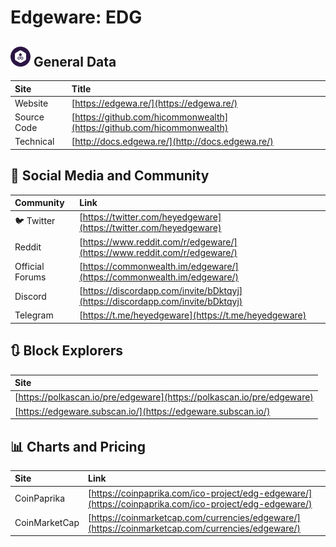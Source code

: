 # Edgeware: EDG

## ![](../../.gitbook/assets/edg.png) General Data

| Site | Title |
| :--- | :--- |
| Website | [https://edgewa.re/](https://edgewa.re/) |
| Source Code | [https://github.com/hicommonwealth](https://github.com/hicommonwealth) |
| Technical | [http://docs.edgewa.re/](http://docs.edgewa.re/) |

## 🙋 Social Media and Community

| Community | Link |
| :--- | :--- |
| 🐦 Twitter | [https://twitter.com/heyedgeware](https://twitter.com/heyedgeware) |
| Reddit | [https://www.reddit.com/r/edgeware/](https://www.reddit.com/r/edgeware/) |
| Official Forums | [https://commonwealth.im/edgeware/](https://commonwealth.im/edgeware/) |
| Discord | [https://discordapp.com/invite/bDktqyj](https://discordapp.com/invite/bDktqyj) |
| Telegram | [https://t.me/heyedgeware](https://t.me/heyedgeware) |

## 🔃 Block Explorers

| Site |
| :--- |
| [https://polkascan.io/pre/edgeware](https://polkascan.io/pre/edgeware) |
| [https://edgeware.subscan.io/](https://edgeware.subscan.io/) |

## 📊 Charts and Pricing

| Site | Link |
| :--- | :--- |
| CoinPaprika | [https://coinpaprika.com/ico-project/edg-edgeware/](https://coinpaprika.com/ico-project/edg-edgeware/) |
| CoinMarketCap | [https://coinmarketcap.com/currencies/edgeware/](https://coinmarketcap.com/currencies/edgeware/) |

